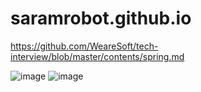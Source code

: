 # saramrobot.github.io

https://github.com/WeareSoft/tech-interview/blob/master/contents/spring.md

![image](https://user-images.githubusercontent.com/87711497/126344974-2545bb3b-ecb0-4966-aa5c-264bef508a91.png)
![image](https://user-images.githubusercontent.com/87711497/126345012-eb104067-4499-443b-8ff3-613c6fe601d8.png)
